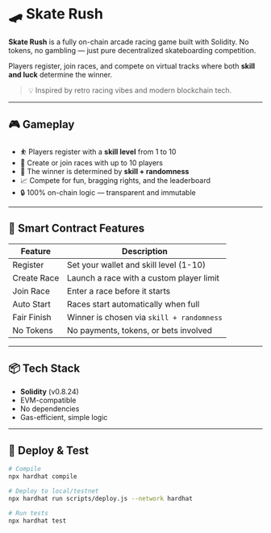 # 🛹 Skate Rush   
   
**Skate Rush** is a fully on-chain arcade racing game built with Solidity. No tokens, no gambling — just pure decentralized skateboarding competition.    
  
Players register, join races, and compete on virtual tracks where both **skill and luck** determine the winner.  
    
> 💡 Inspired by retro racing vibes and modern blockchain tech.     
    
---  
    
## 🎮 Gameplay  
    
- ⛹️ Players register with a **skill level** from 1 to 10      
- 🏁 Create or join races with up to 10 players       
- 🎲 The winner is determined by **skill + randomness**   
- 📈 Compete for fun, bragging rights, and the leaderboard        
- 🔒 100% on-chain logic — transparent and immutable   
  
---  
  
## 🔧 Smart Contract Features  
  
| Feature        | Description                                       |
|----------------|---------------------------------------------------|
| Register       | Set your wallet and skill level (1-10)            |
| Create Race    | Launch a race with a custom player limit          |
| Join Race      | Enter a race before it starts                     |
| Auto Start     | Races start automatically when full               |
| Fair Finish    | Winner is chosen via `skill + randomness`         |
| No Tokens      | No payments, tokens, or bets involved             |
  
---

## 📦 Tech Stack

- **Solidity** (v0.8.24)
- EVM-compatible
- No dependencies
- Gas-efficient, simple logic

---

## 🚀 Deploy & Test

```bash
# Compile
npx hardhat compile

# Deploy to local/testnet
npx hardhat run scripts/deploy.js --network hardhat

# Run tests
npx hardhat test

